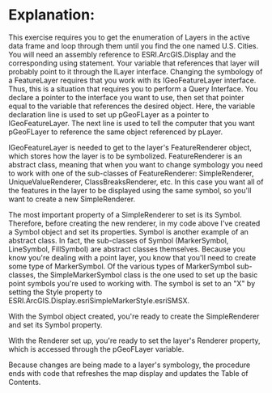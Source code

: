 # Explanation: #

This exercise requires you to get the enumeration of Layers in the active data frame and loop through them until you find the one named U.S. Cities. You will need an assembly reference to ESRI.ArcGIS.Display and the corresponding using statement.  Your variable that references that layer will probably point to it through the ILayer interface. Changing the symbology of a FeatureLayer requires that you work with its IGeoFeatureLayer interface. Thus, this is a situation that requires you to perform a Query Interface. You declare a pointer to the interface you want to use, then set that pointer equal to the variable that references the desired object. Here, the variable declaration line is used to set up pGeoFLayer as a pointer to IGeoFeatureLayer. The next line is used to tell the computer that you want pGeoFLayer to reference the same object referenced by pLayer.

IGeoFeatureLayer is needed to get to the layer's FeatureRenderer object, which stores how the layer is to be symbolized. FeatureRenderer is an abstract class, meaning that when you want to change symbology you need to work with one of the sub-classes of FeatureRenderer: SimpleRenderer, UniqueValueRenderer, ClassBreaksRenderer, etc. In this case you want all of the features in the layer to be displayed using the same symbol, so you'll want to create a new SimpleRenderer.

The most important property of a SimpleRenderer to set is its Symbol. Therefore, before creating the new renderer, in my code above I've created a Symbol object and set its properties. Symbol is another example of an abstract class. In fact, the sub-classes of Symbol (MarkerSymbol, LineSymbol, FillSymbol) are abstract classes themselves. Because you know you're dealing with a point layer, you know that you'll need to create some type of MarkerSymbol. Of the various types of MarkerSymbol sub-classes, the SimpleMarkerSymbol class is the one used to set up the basic point symbols you're used to working with. The symbol is set to an "X" by setting the Style property to ESRI.ArcGIS.Display.esriSimpleMarkerStyle.esriSMSX.

With the Symbol object created, you're ready to create the SimpleRenderer and set its Symbol property.

With the Renderer set up, you're ready to set the layer's Renderer property, which is accessed through the pGeoFLayer variable.

Because changes are being made to a layer's symbology, the procedure ends with code that refreshes the map display and updates the Table of Contents.